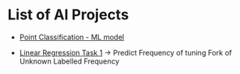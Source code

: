 # List of AI Projects

- [Point Classification - ML model](./point-classification/)

- [Linear Regression Task 1](./linear-regression/task1) -> Predict Frequency of tuning Fork of Unknown Labelled Frequency